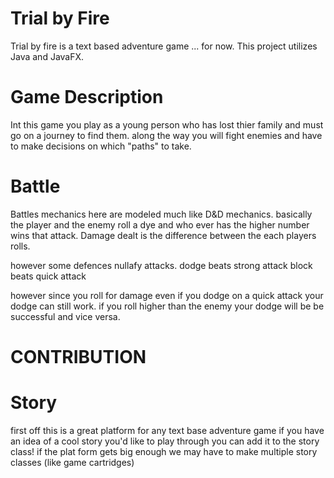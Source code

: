 # Trial by Fire
Trial by fire is a text based adventure game ... for now.
This project utilizes Java and JavaFX.

# Game Description
Int this game you play as a young person who has lost thier family and must go on a journey to find them.
along the way you will fight enemies and have to make decisions on which "paths" to take.

# Battle
Battles mechanics here are modeled much like D&D mechanics.
basically the player and the enemy roll a dye and who ever has the higher number wins that attack.
Damage dealt is the difference between the each players rolls.

however some defences nullafy attacks.
dodge beats strong attack
block beats quick attack

however since you roll for damage even if you dodge on a quick attack your dodge can still work.
if you roll higher than the enemy your dodge will be be successful and vice versa.

# CONTRIBUTION

# Story
first off this is a great platform for any text base adventure game
if you have an idea of a cool story you'd like to play through you can add it to the story class!
if the plat form gets big enough we may have to make multiple story classes (like game cartridges)